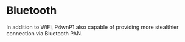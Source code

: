 # Bluetooth

In addition to WiFi, P4wnP1 also capable of providing more stealthier connection via Bluetooth PAN.
